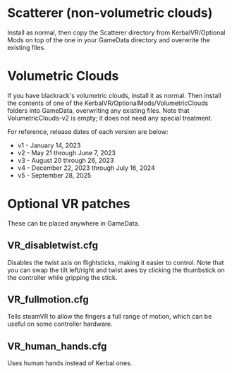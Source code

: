 # Scatterer (non-volumetric clouds)

Install as normal, then copy the Scatterer directory from KerbalVR/Optional Mods on top of the one in your GameData directory and overwrite the existing files.

# Volumetric Clouds

If you have blackrack's volumetric clouds, install it as normal.  Then install the contents of one of the KerbalVR/OptionalMods/VolumetricClouds folders into GameData, overwriting any existing files.  Note that VolumetricClouds-v2 is empty; it does not need any special treatment.

For reference, release dates of each version are below:

 * v1 - January 14, 2023
 * v2 - May 21 through June 7, 2023
 * v3 - August 20 through 26, 2023
 * v4 - December 22, 2023 through July 16, 2024
 * v5 - September 28, 2025

# Optional VR patches

These can be placed anywhere in GameData.

## VR_disabletwist.cfg

Disables the twist axis on flightsticks, making it easier to control.  Note that you can swap the tilt left/right and twist axes by clicking the thumbstick on the controller while gripping the stick.

## VR_fullmotion.cfg

Tells steamVR to allow the fingers a full range of motion, which can be useful on some controller hardware.

## VR_human_hands.cfg

Uses human hands instead of Kerbal ones.
